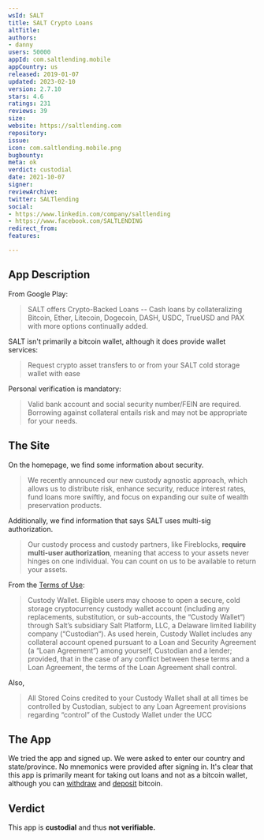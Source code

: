 ```yaml
---
wsId: SALT
title: SALT Crypto Loans
altTitle: 
authors:
- danny
users: 50000
appId: com.saltlending.mobile
appCountry: us
released: 2019-01-07
updated: 2023-02-10
version: 2.7.10
stars: 4.6
ratings: 231
reviews: 39
size: 
website: https://saltlending.com
repository: 
issue: 
icon: com.saltlending.mobile.png
bugbounty: 
meta: ok
verdict: custodial
date: 2021-10-07
signer: 
reviewArchive: 
twitter: SALTlending
social:
- https://www.linkedin.com/company/saltlending
- https://www.facebook.com/SALTLENDING
redirect_from: 
features: 

---
```


## App Description
From Google Play:

> SALT offers Crypto-Backed Loans -- Cash loans by collateralizing Bitcoin, Ether, Litecoin, Dogecoin, DASH, USDC, TrueUSD and PAX with more options continually added.

SALT isn't primarily a bitcoin wallet, although it does provide wallet services:

> Request crypto asset transfers to or from your SALT cold storage wallet with ease

Personal verification is mandatory:
> Valid bank account and social security number/FEIN are required. Borrowing against collateral entails risk and may not be appropriate for your needs.

## The Site
On the homepage, we find some information about security.

> We recently announced our new custody agnostic approach, which allows us to distribute risk, enhance security, reduce interest rates, fund loans more swiftly, and focus on expanding our suite of wealth preservation products.

Additionally, we find information that says SALT uses multi-sig authorization.

> Our custody process and custody partners, like Fireblocks, **require multi-user authorization**, meaning that access to your assets never hinges on one individual. You can count on us to be available to return your assets.

From the [Terms of Use](https://saltlending.com/terms-of-use/):

> Custody Wallet. Eligible users may choose to open a secure, cold storage cryptocurrency custody wallet account (including any replacements, substitution, or sub-accounts, the “Custody Wallet“) through Salt’s subsidiary Salt Platform, LLC, a Delaware limited liability company (“Custodian“). As used herein, Custody Wallet includes any collateral account opened pursuant to a Loan and Security Agreement (a “Loan Agreement“) among yourself, Custodian and a lender; provided, that in the case of any conflict between these terms and a Loan Agreement, the terms of the Loan Agreement shall control.

Also,

> All Stored Coins credited to your Custody Wallet shall at all times be controlled by Custodian, subject to any Loan Agreement provisions regarding “control” of the Custody Wallet under the UCC

## The App
We tried the app and signed up. We were asked to enter our country and state/province. No mnemonics were provided after signing in. It's clear that this app is primarily meant for taking out loans and not as a bitcoin wallet, although you can [withdraw](https://saltlending.com/how-do-i-withdraw-my-collateral/) and [deposit](https://saltlending.com/how-do-i-deposit-collateral/) bitcoin.

## Verdict
This app is **custodial** and thus **not verifiable.**
